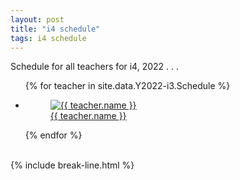 ```yaml
---
layout: post
title: "i4 schedule"
tags: i4 schedule
---
```


Schedule for all teachers for i4, 2022 . . .

<ul class="photo-gallery">
  {% for teacher in site.data.Y2022-i3.Schedule %}
    <li>
      <a href="{{ site.gdrive }}{{ teacher.link }}">
        <figure>
          <img src="{{ teacher.photo | relative_url }}" alt="{{ teacher.name }}">
          <figcaption>{{ teacher.name }}</figcaption>
        </figure> 
      </a>
    </li>
  {% endfor %}
</ul>

<br>
{% include break-line.html %}

